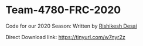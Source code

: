 # Team-4780-FRC-2020
Code for our 2020 Season: Written by [Rishikesh Desai](https://github.com/TrueSlayr)

Direct Download link: https://tinyurl.com/w7nyr2z
